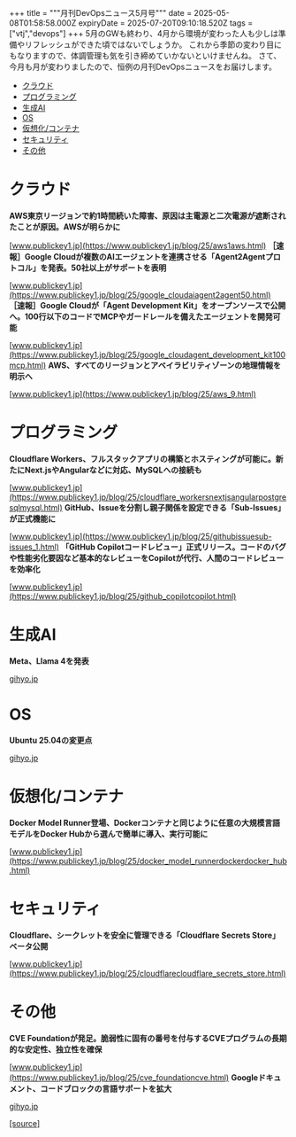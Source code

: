 +++
title = """月刊DevOpsニュース5月号"""
date = 2025-05-08T01:58:58.000Z
expiryDate = 2025-07-20T09:10:18.520Z
tags = ["vtj","devops"]
+++
5月のGWも終わり、4月から環境が変わった人も少しは準備やリフレッシュができた頃ではないでしょうか。 これから季節の変わり目にもなりますので、体調管理も気を引き締めていかないといけませんね。 さて、今月も月が変わりましたので、恒例の月刊DevOpsニュースをお届けします。

*   [クラウド](#クラウド)
*   [プログラミング](#プログラミング)
*   [生成AI](#生成AI)
*   [OS](#OS)
*   [仮想化/コンテナ](#仮想化コンテナ)
*   [セキュリティ](#セキュリティ)
*   [その他](#その他)

クラウド
====

**AWS東京リージョンで約1時間続いた障害、原因は主電源と二次電源が遮断されたことが原因。AWSが明らかに**

[www.publickey1.jp](https://www.publickey1.jp/blog/25/aws1aws.html) **［速報］Google Cloudが複数のAIエージェントを連携させる「Agent2Agentプロトコル」を発表。50社以上がサポートを表明**

[www.publickey1.jp](https://www.publickey1.jp/blog/25/google_cloudaiagent2agent50.html) **［速報］Google Cloudが「Agent Development Kit」をオープンソースで公開へ。100行以下のコードでMCPやガードレールを備えたエージェントを開発可能**

[www.publickey1.jp](https://www.publickey1.jp/blog/25/google_cloudagent_development_kit100mcp.html) **AWS、すべてのリージョンとアベイラビリティゾーンの地理情報を明示へ**

[www.publickey1.jp](https://www.publickey1.jp/blog/25/aws_9.html)

プログラミング
=======

**Cloudflare Workers、フルスタックアプリの構築とホスティングが可能に。新たにNext.jsやAngularなどに対応、MySQLへの接続も**

[www.publickey1.jp](https://www.publickey1.jp/blog/25/cloudflare_workersnextjsangularpostgresqlmysql.html) **GitHub、Issueを分割し親子関係を設定できる「Sub-Issues」が正式機能に**

[www.publickey1.jp](https://www.publickey1.jp/blog/25/githubissuesub-issues_1.html) **「GitHub Copilotコードレビュー」正式リリース。コードのバグや性能劣化要因など基本的なレビューをCopilotが代行、人間のコードレビューを効率化**

[www.publickey1.jp](https://www.publickey1.jp/blog/25/github_copilotcopilot.html)

生成AI
====

**Meta⁠⁠、Llama 4を発表**

[gihyo.jp](https://gihyo.jp/article/2025/04/llama-4?utm_source=feed)

OS
==

**Ubuntu 25.04の変更点**

[gihyo.jp](https://gihyo.jp/admin/serial/01/ubuntu-recipe/0858?utm_source=feed)

仮想化/コンテナ
========

**Docker Model Runner登場、Dockerコンテナと同じように任意の大規模言語モデルをDocker Hubから選んで簡単に導入、実行可能に**

[www.publickey1.jp](https://www.publickey1.jp/blog/25/docker_model_runnerdockerdocker_hub.html)

セキュリティ
======

**Cloudflare、シークレットを安全に管理できる「Cloudflare Secrets Store」ベータ公開**

[www.publickey1.jp](https://www.publickey1.jp/blog/25/cloudflarecloudflare_secrets_store.html)

その他
===

**CVE Foundationが発足。脆弱性に固有の番号を付与するCVEプログラムの長期的な安定性、独立性を確保**

[www.publickey1.jp](https://www.publickey1.jp/blog/25/cve_foundationcve.html) **Googleドキュメント⁠⁠、コードブロックの言語サポートを拡大**

[gihyo.jp](https://gihyo.jp/article/2025/04/google-docs-add-more-codeblock-language-options?utm_source=feed)

[[source]](https://devops-blog.virtualtech.jp/entry/20250508/1746669538)
